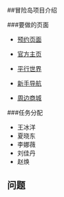 ##冒险岛项目介绍  

###要做的页面


- [预约页面](http://mxd2.qq.com/cp/a20170830yuyue/indexzyx.htm?ADTAG=media.o2qqfree.topbanner.topbannerbigpic.o2-107397.666.295968&ad_id=29816&mtr_id=295968 "预约界面")  


- [官方主页]( http://mxd2.qq.com/main.htm "官方主页")  


- [平行世界](http://mxd2.qq.com/act/a20170206world/index.htm "平行世界") 


- [新手导航](http://mxd2.qq.com/cp/a20170823xszn/index.htm "新手导航") 


- [周边商城 ](http://mxd2.qq.com/cp/a20170823xszn/index.htm "周边商城")

###任务分配  


-  王冰洋  
-  夏晓东
-  李娜薇
-  刘佳丹
-  赵焕

问题
-  
